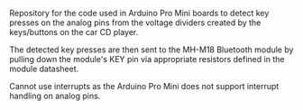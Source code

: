 Repository for the code used in Arduino Pro Mini boards to detect key presses on the analog pins from the voltage dividers created by the keys/buttons on the car CD player.

The detected key presses are then sent to the MH-M18 Bluetooth module by pulling down the module's KEY pin via appropriate resistors defined in the module datasheet.

Cannot use interrupts as the Arduino Pro Mini does not support interrupt handling on analog pins.
